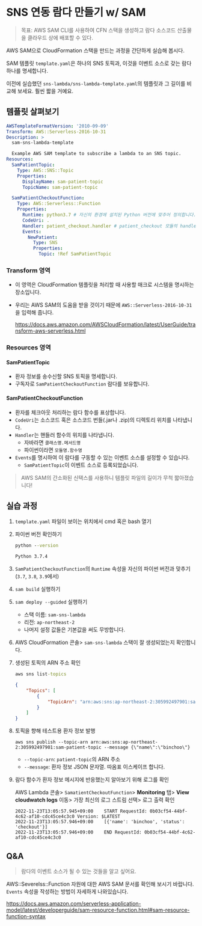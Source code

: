 # SNS 연동 람다 만들기 w/ SAM

> 목표: AWS SAM CLI를 사용하여 CFN 스택을 생성하고 람다 소스코드 산출물을 클라우드 상에 배포할 수 있다.

AWS SAM으로 CloudFormation 스택을 만드는 과정을 간단하게 실습해 봅시다. 

SAM 템플릿 `template.yaml`은 하나의 SNS 토픽과, 이것을 이벤트 소스로 갖는 람다 하나를 명세합니다.

이전에 실습했던 `sns-lambda/sns-lambda-template.yaml`의 템플릿과 그 길이를 비교해 보세요. 훨씬 짧을 거예요. 

## 템플릿 살펴보기

```yaml
AWSTemplateFormatVersion: '2010-09-09'
Transform: AWS::Serverless-2016-10-31
Description: >
  sam-sns-lambda-template

  Example AWS SAM template to subscribe a lambda to an SNS topic.
Resources:
  SamPatientTopic:
    Type: AWS::SNS::Topic
    Properties:
      DisplayName: sam-patient-topic
      TopicName: sam-patient-topic

  SamPatientCheckoutFunction:
    Type: AWS::Serverless::Function
    Properties:
      Runtime: python3.7 # 자신의 환경에 설치된 Python 버전에 맞추어 정의합니다. (3.6, 3.7, 3.8 중에서)
      CodeUri: .
      Handler: patient_checkout.handler # patient_checkout 모듈의 handler 함수를 지칭합니다.
      Events:
        NewPatient:
          Type: SNS
          Properties:
            Topic: !Ref SamPatientTopic
```

### Transform 영역

- 이 영역은 CloudFormation 템플릿을 처리할 때 사용할 매크로 시스템을 명시하는 장소입니다.

- 우리는 AWS SAM의 도움을 받을 것이기 때문에 `AWS::Serverless-2016-10-31`을 입력해 줍니다.

  https://docs.aws.amazon.com/AWSCloudFormation/latest/UserGuide/transform-aws-serverless.html

### Resources 영역

#### SamPatientTopic

- 환자 정보를 송수신할 SNS 토픽을 명세합니다. 
- 구독자로 `SamPatientCheckoutFunction` 람다를 보유합니다.

#### SamPatientCheckoutFunction

- 환자를 체크아웃 처리하는 람다 함수를 표상합니다.
- `CodeUri`는 소스코드 혹은 소스코드 번들(.jar나 .zip)의 디렉토리 위치를 나타냅니다.
- `Handler`는 핸들러 함수의 위치를 나타냅니다.
  - 자바라면 `클래스명.메서드명`
  - 파이썬이라면 `모듈명.함수명`
- `Events`를 명시하여 이 람다를 구동할 수 있는 이벤트 소스를 설정할 수 있습니다. 
  - `SamPatientTopic`이 이벤트 소스로 등록되었습니다.

> AWS SAM의 간소화된 신택스를 사용하니 템플릿 파일의 길이가 무척 짧아졌습니다!

## 실습 과정

1. `template.yaml` 파일이 보이는 위치에서 cmd 혹은 bash 열기

2. 파이썬 버전 확인하기

   ```cmd
   python --version
   
   Python 3.7.4
   ```

3. `SamPatientCheckoutFunction`의 `Runtime` 속성을 자신의 파이썬 버전과 맞추기 (`3.7`, `3.8`, `3.9`에서)

4. `sam build` 실행하기

5. `sam deploy --guided` 실행하기

   - 스택 이름: `sam-sns-lambda`
   - 리전: `ap-northeast-2`
   - 나머지 설정 값들은 기본값을 써도 무방합니다.

6. AWS CloudFormation 콘솔> `sam-sns-lambda` 스택이 잘 생성되었는지 확인합니다.

7. 생성된 토픽의 ARN 주소 확인

   ```cmd
   aws sns list-topics
   ```

   ```json
   {
       "Topics": [
           {
               "TopicArn": "arn:aws:sns:ap-northeast-2:305992497901:sam-patient-topic"
           }
       ]
   }
   ```

8. 토픽을 향해 테스트용 환자 정보 발행

   ```
   aws sns publish --topic-arn arn:aws:sns:ap-northeast-2:305992497901:sam-patient-topic --message {\"name\":\"binchoo\"}
   ```

   - `--topic-arn`: `patient-topic`의 ARN 주소
   - `--message`: 환자 정보 JSON 문자열. 따옴표 이스케이프 합니다.

9. 람다 함수가 환자 정보 메시지에 반응했는지 알아보기 위해 로그를 확인

   AWS Lambda 콘솔> `SamatientCheckoutFunction`> **Monitoring** 탭> **View cloudwatch logs** 이동> 가장 최신의 로그 스트림 선택> 로그 출력 확인

   ```
   2022-11-23T13:05:57.945+09:00	START RequestId: 0b03cf54-44bf-4c62-af10-cdc45ce4c3c0 Version: $LATEST
   2022-11-23T13:05:57.946+09:00	[{'name': 'binchoo', 'status': 'checkout'}]
   2022-11-23T13:05:57.946+09:00	END RequestId: 0b03cf54-44bf-4c62-af10-cdc45ce4c3c0
   ```

## Q&A

> 람다의 이벤트 소스가 될 수 있는 것들을 알고 싶어요.

AWS::Severelss::Function 자원에 대한 AWS SAM 문서를 확인해 보시기 바랍니다. `Events` 속성을 작성하는 방법이 자세하게 나와있습니다.

https://docs.aws.amazon.com/serverless-application-model/latest/developerguide/sam-resource-function.html#sam-resource-function-syntax

